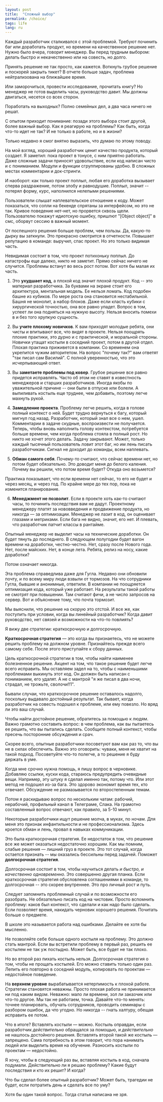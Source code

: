 ```yaml
---
layout: post
title:  "Сложный выбор"
permalink: /choice/
tags: life
lang: ru
---
```


Каждый разработчик сталкивался с этой проблемой. Требуют починить баг или
доработать продукт, но времени на качественное решение нет. Нужно было вчера,
говорит менеджер. Вы перед трудным выбором: делать быстро и некачественно или на
совесть, но долго.

Принять решение не так просто, как кажется. Воткнуть грубое решение и поскорей
закрыть тикет? В отчете больше задач, проблема нейтрализована на ближайшее
время.

Или заморочиться, провести исследование, прочитать книгу? Но менеджер не готов
выделить часы, руководство давит. Мы должны двигаться, несется со всех сторон.

Поработать на выходных? Полно семейных дел, а два часа ничего не решат.

С опытом приходит понимание: позади этого выбора стоит другой, более важный
выбор. Как я реагирую на проблемы? Как быть, когда что-то идет не так? И не
только в работе, но и в жизни?

Только недавно я смог внятно выразить, что думаю по этому поводу.

На мой взгляд, хороший разработчик ценит качество продукта, который создает. Я
заметил: пока проект в тонусе, с ним приятно работать. Даже сложные задачи
приносят удовольствие, если код написан чисто и с пониманием. Модули и функции
сгруппированы удобно. В сложных местах комментарии и док-стринги.

И наоборот: как только проект поплыл, любая его доработка вызывает сперва
раздражение, потом злобу и равнодушие. Поплыл, значит -- потерял форму, курс,
наполнился нелепыми решениями.

Пользователи слышат наплевательское отношение к коду. Может показаться, что
сопли на бекенде спрятаны за интерфейсом, но это не так. Кривое поведение
нет-нет, но прорвется сквозь щели. Пользователю покажут идиотскую ошибку,
пришлют "[Object object]" в смс, оборвут сессию в важный момент.

От поспешного решения больше проблем, чем пользы. Да, какую-то дырку вы
заткнули. Это прекрасно смотрится в отчетности. Повышает репутацию в команде:
выручил, спас проект. Но это только видимая часть.

Невидимая состоит в том, что проект потихоньку поплыл. До катастрофы еще далеко,
никто не заметит. Прямо сейчас ничего не случится. Проблемы встанут во весь рост
потом. Вот хотя бы малая их часть.

1) Это **ухудшает код**, а плохой код значит плохой продукт. Код -- это материал
разработчика. За буквами на экране стоит его архитектура, ментальная модель. Ее
нельзя ломать. Код подобен башне из кубиков. По мере роста она становится
нестабильной. Башня не монолит, а набор блоков. Даже если класть кубики с
хирургической точностью, она все равно упадет. Вопрос в том, успеет ли она
подняться на нужную высоту. Нельзя вносить помехи в и без того хрупкую сущность.

2) Вы **учите плохому новичков**. К вам приходят молодые ребята, они чисты и
впитывают все, что видят в проекте. Нельзя поощрять плохие практики, это дурно и
с практической, и моральной стороны. Новички утащат костыли в соседний проект,
потом в другой отдел. Плохая практика приживется в компании. Со временем она
укрепится чужим авторитетом. На вопрос "почему так?" вам ответят "так писал сам
Василий". С полной уверенностью, что это исчерпывающий ответ.

3) Вы **заметаете проблемы под ковер**. Грубое решение все равно придется
исправлять. Часто об этом не ставят в известность менеджеров и старших
разработчиков. Иногда якобы по уважительной причине -- они были в отпуске или
болели. А выпиливать костыль еще труднее, чем добавить, поэтому легче махнуть
рукой.

4) **Замедление проекта**. Проблему легче решить, когда в голове полный контекст
о ней. Будет трудно вернуться к багу, который мигнул год назад. Разработчик,
который знал все о нем, ушел. Комментарии в задаче скудные, воспроизвести не
получается. Теперь, чтобы вновь наполнить голову контекстом, потребуется больше
времени, чем когда проблема стояла в полный рост. Но никто не хочет этого
делать. Задачу закрывают. Может, только каждый тысячный пользователь ловит этот
баг, но им лень писать разработчикам. Сигнал не доходит до команды, всем
наплевать.

5) **Обман самого себя**. Почему-то считают, что сейчас времени нет, но потом
будет обязательно. Это доводит меня до белого каления. Почему вы решили, что
потом время будет? Откуда оно возьмется?

Практика показывает, что если времени нет сейчас, то его не будет и через месяц,
и через год. По крайне мере до тех пор, пока не изменится планирование.

6) **Менеджмент не позволит**. Если в проекте хоть как-то считают часы, то
починить последствия вам не дадут. Проектному менеджеру платят за нововведения и
продвижение продукта, но никогда — за оптимизации. Менеджер не лазит в код, он
оценивает глазами и метриками. Если бага не видно, значит, его нет. И плевать,
что разработчик патчит классы в рантайме.

Опытный менеджер не выделит часы на технические доработки. Он будет тянуть до
последнего. В следующем полугодии будет вагон времени на доработки,
честно-честно. Нет, сразу после Нового года. Нет, после майских. Нет, в конце
лета. Ребята, релиз на носу, какие доработки?

Потом означает никогда.

Эта проблема справедлива даже для Гугла. Недавно они обновили почту, и по всему
миру люди взвыли от тормозов. На что сотрудники Гугла, бывшие и анонимные,
ответили. В компании не поощряется оптимизация кода, который уже работает. На
результаты такой работы не смотрят при повышении. Там считают фичи, а не число
запросов на сервер. Вот и объяснение тому, что почта тормозит.

Мы выяснили, что решение на скорую это отстой. И все же, как поступить при
условии, когда вы линейный разработчик? Когда давит руководство, нет связей и
возможности на что-то повлиять?

Я вижу две стратегии: краткосрочную и долгосрочную.

**Краткосрочная стратегия** — это когда вы признаетесь, что не можете решить
проблему на должном уровне. Признайтесь прежде всего самому себе. После этого
приступайте к сбору данных.

Цель краткосрочной стратегии в том, чтобы найти наименее болезненное
решение. Акцент на том, что такое решение будет легче всего исправить. Мы
оставляем задел на то, чтобы с наименьшими проблемами выкинуть этот код. Он
должен быть написан с пониманием, его удалят. А не с мантрой "я же писал в два
ночи, страдал, не трожьте, сволочи!!1".

Бывали случаи, что краткосрочное решение оставалось надолго, поскольку выдавало
достойный результат. Так бывает, когда разработчик на совесть подошел к
проблеме, или ему повезло. Но вряд ли это ваш случай.

Чтобы найти достойное решение, обратитесь за помощью к людям. Важно грамотно
составить вопрос: в чем проблема, как вы пытаетесь ее решить, что вы пытались
сделать. Сообщите полный контекст, чтобы пресечь посторонние обсуждения и срач.

Скорее всего, опытные разработчики посоветуют вам как раз то, что вы не в силах
обеспечить. Важно это оговорить: чуваки, меня не хватит на такой
подход. Посоветуйте что-то полегче, а то решение я буду держать в уме.

Когда мне срочно нужна помощь, я пишу вопрос в черновике. Добавляю ссылки, куски
кода, стараюсь предупредить очевидные вещи. Например, эту штуку я сделал именно
так, потому что. Или этот метод не подошел из-за бага. Это здорово экономит
время тех, кто отвечает. Обсуждение не размазывается по второстепенным темам.

Потом я раскидываю вопрос по нескольким чатам: рабочий, нерабочий, профильный
канал в Телеграме, Слака. На грамотно составленный вопрос отвечают, как правило,
за 5-10 минут.

Некоторые разработчики ищут решение молча, в муках, по ночам. Для меня это
признак инфантильности и не профессионализма. Здесь кроется обман и лень, провал
в навыках коммуникации.

Это была краткосрочная стратегия. Ее недостаток в том, что решение все же может
оказаться недостаточно хорошим. Как мы помним, слабые решения — лишний груз в
проекте. Это тот случай, когда остается признать -- мы оказались бессильны перед
задачей. Поможет **долгосрочная стратегия**.

Долгосрочная состоит в том, чтобы научиться делать *и быстро, и качественно
одновременно*. Это совершенно другая планка. Если краткосрочная стратегия
обусловлена соглашениями в команде, то долгосрочная -- это скорее
внутреннее. Это про личный рост и путь.

Следует запомнить проблемный случай и по возможности его разобрать. Не
обязательно писать код на чистовик. Просто вспомнить проблему: каков был
контекст, что сделали и как надо было сделать. Если позволяет время, накидать
черновик хорошего решения. Почитать больше о предмете.

В школе это называется работа над ошибками. Делайте ее хотя бы мысленно.

Не позволяйте себе больше одного костыля на проблему. Это должно стать
мантрой. Если вы встретили проблему в первый раз, решить ее костылем не так уж
постыдно. Может быть, все будет не так плохо.

Но во второй раз пихать костыль нельзя. Долгосрочная стратегия о том, чтобы не
прощать костылей. Его можно ставить только один раз. Лепить его повторно в
соседний модуль, копировать по проектам — недостойное поведение.

На **верхнем уровне** вырабатывается нетерпимость к плохой работе. Стратегии
становятся неважны. Просто плохая работа не принимается ни под каким
видом. Неважно: мало ли времени, зол ли заказчик или что-то другое. Мы так не
работаем, точка. Давайте что-то менять: точнее планировать, обучать сотрудников,
проводить семинары с разбором ошибок, да что угодно. Но никогда -- гнать
халтуру, обещая исправить ее потом.

Что в итоге? Вставлять костыли — можно. Костыль оправдан, если разработчик
*действительно* обращался за помощью, и *действительно* не нашлось достойного
решения. Вставлять второй такой же костыль — запрещено. Сама потребность в этом
говорит, что пора нанимать людей или выделить время на обучение. Разносить
костыли по проектам — недостойно.

Я хочу, чтобы в следующий раз вы, вставляя костыль в код, сначала
подумали. Действительно ли я решаю проблему? Какие будут последствия и кто их
решит? И когда?

Что бы сделал более опытный разработчик? Может быть, трагедии не будет, если
потратить день и сделать все по уму?

Хотя бы один такой вопрос. Тогда статья написана не зря.

